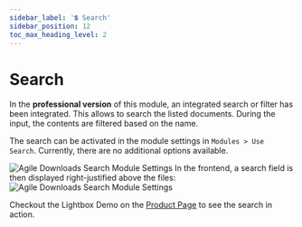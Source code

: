 ```yaml
---
sidebar_label: '💲 Search'
sidebar_position: 12
toc_max_heading_level: 2
---
```


# Search

In the **professional version** of this module, an integrated search or filter has been integrated. This
allows to search the listed documents. During the input, the contents are filtered based on the name.

The search can be activated in the module settings in `Modules > Use Search`. Currently, there are no
additional options available.

<img src="/img/agiledownloads/use_search.jpg" alt="Agile Downloads Search Module Settings" className="bordered" />
In the frontend, a search field is then displayed right-justified above the files:
<img src="/img/agiledownloads/search_frontend.jpg" alt="Agile Downloads Search Module Settings" className="bordered" />

Checkout the Lightbox Demo on the [Product Page](https://nx-designs.ch/ext/agile-downloads#demos) to see the search in action.
